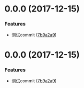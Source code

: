 <a name="0.0.0"></a>
# 0.0.0 (2017-12-15)


### Features

* 测试commit ([7b9a2a9](https://github.com/befriend1314/zhihudaily/commit/7b9a2a9))



<a name="0.0.0"></a>
# 0.0.0 (2017-12-15)


### Features

* 测试commit ([7b9a2a9](https://github.com/befriend1314/zhihudaily/commit/7b9a2a9))



